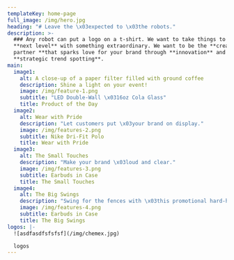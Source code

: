```yaml
---
templateKey: home-page
full_image: /img/hero.jpg
heading: "# Leave the \x03expected to \x03the robots."
description: >-
  ### Any robot can put a logo on a t-shirt. We want to take things to the
  **next level** with something extraordinary. We want to be the **creative
  partner **that sparks love for your brand through **innovation** and
  **strategic trend spotting**.
main:
  image1:
    alt: A close-up of a paper filter filled with ground coffee
    description: Shine a light on your event!
    image: /img/feature-1.png
    subtitle: "LED Double-Wall \x0316oz Cola Glass"
    title: Product of the Day
  image2:
    alt: Wear with Pride
    description: "Let customers put \x03your brand on display."
    image: /img/features-2.png
    subtitle: Nike Dri-Fit Polo
    title: Wear with Pride
  image3:
    alt: The Small Touches
    description: "Make your brand \x03loud and clear."
    image: /img/features-3.png
    subtitle: Earbuds in Case
    title: The Small Touches
  image4:
    alt: The Big Swings
    description: "Swing for the fences with \x03this promotional hard-hitter!"
    image: /img/features-4.png
    subtitle: Earbuds in Case
    title: The Big Swings
logos: |-
  ![asdfasdfsfsfsf](/img/chemex.jpg)

  logos
---
```


